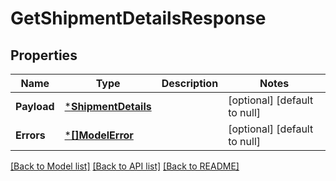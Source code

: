 # GetShipmentDetailsResponse

## Properties
Name | Type | Description | Notes
------------ | ------------- | ------------- | -------------
**Payload** | [***ShipmentDetails**](ShipmentDetails.md) |  | [optional] [default to null]
**Errors** | [***[]ModelError**](array.md) |  | [optional] [default to null]

[[Back to Model list]](../README.md#documentation-for-models) [[Back to API list]](../README.md#documentation-for-api-endpoints) [[Back to README]](../README.md)


